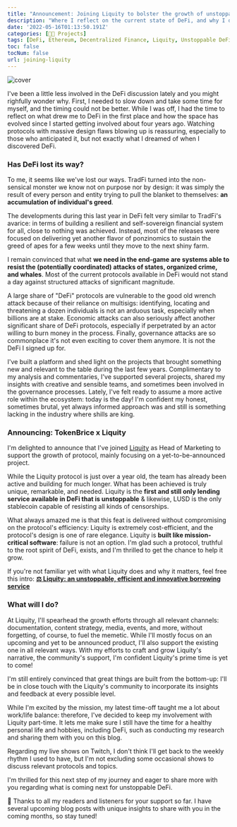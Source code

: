 ```yaml
---
title: "Announcement: Joining Liquity to bolster the growth of unstoppable DeFi"
description: "Where I reflect on the current state of DeFi, and why I decided to join Liquity's team to support the growth of one of DeFi's most resilient protocols."
date: '2022-05-16T01:13:50.191Z'
categories: [👩‍🔧 Projects]
tags: [DeFi, Ethereum, Decentralized Finance, Liquity, Unstoppable DeFi, Lending]
toc: false
tocNum: false
url: joining-liquity
---
```


![cover](/img/2022/tokenbrice-liquity/cover.png)

I've been a little less involved in the DeFi discussion lately  and you might righfully wonder why. First, I needed to slow down and take some time for myself, and the timing could not be better. While I was off, I had the time to reflect on what drew me to DeFi in the first place and how the space has evolved since I started getting involved about four years ago. Watching protocols with massive design flaws blowing up is reassuring, especially to those who anticipated it, but not exactly what I dreamed of when I discovered DeFi.

### Has DeFi lost its way?

To me, it seems like we've lost our ways. TradFi turned into the non-sensical monster we know not on purpose nor by design: it was simply the result of every person and entity trying to pull the blanket to themselves: **an accumulation of individual's greed**.

The developments during this last year in DeFi felt very similar to TradFi's avarice: in terms of building a resilient and self-sovereign financial system for all, close to nothing was achieved. Instead, most of the releases were focused on delivering yet another flavor of ponzinomics to sustain the greed of apes for a few weeks until they move to the next shiny farm.

I remain convinced that what **we need in the end-game are systems able to resist the (potentially coordinated) attacks of states, organized crime, and whales**. Most of the current protocols available in DeFi would not stand a day against structured attacks of significant magnitude. 

A large share of "DeFi" protocols are vulnerable to the good old wrench attack because of their reliance on multisigs: identifying, locating and threatening a dozen individuals is not an arduous task, especially when billions are at stake. Economic attacks can also seriously affect another significant share of DeFi protocols, especially if perpetrated by an actor willing to burn money in the process. Finally, governance attacks are so commonplace it's not even exciting to cover them anymore. It is not the DeFi I signed up for.

I've built a platform and shed light on the projects that brought something new and relevant to the table during the last few years. Complimentary to my analysis and commentaries, I've supported several projects, shared my insights with creative and sensible teams, and sometimes been involved in the governance processes. Lately, I've felt ready to assume a more active role within the ecosystem: today is the day! I'm confident my honest, sometimes brutal, yet always informed approach was and still is something lacking in the industry where shills are king.

### Announcing: TokenBrice x Liquity

I'm delighted to announce that I've joined [Liquity](https://www.defiscan.info/protocols/liquity/ethereum) as Head of Marketing to support the growth of protocol, mainly focusing on a yet-to-be-announced project. 

While the Liquity protocol is just over a year old, the team has already been active and building for much longer. What has been achieved is truly unique, remarkable, and needed. Liquity is the **first and still only lending service available in DeFi that is  unstoppable** & likewise, LUSD is the only stablecoin capable of resisting all kinds of censorships. 

What always amazed me is that this feat is delivered without compromising on the protocol's efficiency: Liquity is extremely cost-efficient, and the protocol's design is one of rare elegance. Liquity is **built like mission-critical software**: failure is not an option. I'm glad such a protocol, truthful to the root spirit of DeFi, exists, and I'm thrilled to get the chance to help it grow. 

If you're not familiar yet with what Liquity does and why it matters, feel free this intro:
**[⚖️ Liquity: an unstoppable, efficient and innovative borrowing service](https://tokenbrice.xyz/content/posts/2021/liquity-protocol.md)**

### What will I do?

At Liquity, I'll spearhead the growth efforts through all relevant channels: documentation, content strategy, media, events, and more, without forgetting, of course, to fuel the memetic. While I'll mostly focus on an upcoming and yet to be announced product, I'll also support the existing one in all relevant ways. With my efforts to craft and grow Liquity's narrative, the community's support, I'm confident Liquity's prime time is yet to come!

I'm still entirely convinced that great things are built from the bottom-up: I'll be in close touch with the Liquity's community to incorporate its insights and feedback at every possible level.

While I'm excited by the mission, my latest time-off taught me a lot about work/life balance: therefore, I've decided to keep my involvement with Liquity part-time. It lets me make sure I still have the time for a healthy personal life and hobbies, including DeFi, such as conducting my research and sharing them with you on this blog.

Regarding my live shows on Twitch, I don't think I'll get back to the weekly rhythm I used to have, but I'm not excluding some occasional shows to discuss relevant protocols and topics.

I'm thrilled for this next step of my journey and eager to share more with you regarding what is coming next for unstoppable DeFi.

🤗 Thanks to all my readers and listeners for your support so far. I have several upcoming blog posts with unique insights to share with you in the coming months, so stay tuned!

